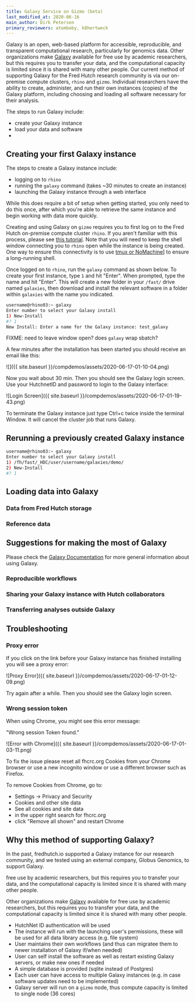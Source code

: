 ```yaml
---
title: Galaxy Service on Gizmo (beta)
last_modified_at: 2020-06-16
main_author: Dirk Petersen
primary_reviewers: atombaby, k8hertweck
---
```


Galaxy is an open, web-based platform for accessible, reproducible, and transparent computational research, particularly for genomics data. 
Other organizations make [Galaxy](https://usegalaxy.org/) available for free use by academic researchers,
but this requires you to transfer your data,
and the computational capacity is limited since it is shared with many other people.
Our current method of supporting Galaxy for the Fred Hutch research community is via our on-premise compute clusters, 
`rhino` and `gizmo`.
Individual researchers have the ability to create, administer, and run their own instances (copies) of the Galaxy platform, 
including choosing and loading all software necessary for their analysis. 

The steps to run Galaxy include:
- create your Galaxy instance
- load your data and software
- 

## Creating your first Galaxy instance

The steps to create a Galaxy instance include:
- logging on to `rhino`
- running the `galaxy` command (takes ~30 minutes to create an instance)
- launching the Galaxy instance through a web interface

While this does require a bit of setup when getting started,
you only need to do this once,
after which you're able to retrieve the same instance and begin working with data more quickly.

Creating and using Galaxy on `gizmo` requires you to first log on to the Fred Hutch on-premise compute cluster `rhino`.
If you aren't familiar with this process, 
please see [this tutorial](/compdemos/first_rhino/).
Note that you will need to keep the shell window connecting you to `rhino` open while the instance is being created.
One way to ensure this connectivity is to use [tmux or NoMachine](/scicomputing/access_methods/)] to ensure a long-running shell.

Once logged on to `rhino`,
run the `galaxy` command as shown below. 
To create your first instance,
type `1` and hit "Enter".
When prompted, type the name and hit "Enter".
This will create a new folder in your `/fast/` drive named `galaxies`, 
then download and install the relevant software in a folder within `galaxies` with the name you indicated.  

```bash
username@rhino03:~ galaxy
Enter number to select your Galaxy install
1) New-Install
#? 1 
New Install: Enter a name for the Galaxy instance: test_galaxy
```

FIXME: need to leave window open? does `galaxy` wrap sbatch?

A few minutes after the installation has been started you should receive an email like this:

![]({{ site.baseurl }}/compdemos/assets/2020-06-17-01-10-04.png)

Now you wait about 30 min. Then you should see the Galaxy login screen. Use your HutchnetID and password to login to the Galaxy interface:

![Login Screen]({{ site.baseurl }}/compdemos/assets/2020-06-17-01-19-43.png)


To terminate the Galaxy instance just type Ctrl+c twice inside the terminal Window. It will cancel the cluster job that runs Galaxy. 

## Rerunning a previously created Galaxy instance

```bash
username@rhino03:~ galaxy
Enter number to select your Galaxy install
1) /fh/fast/_HDC/user/username/galaxies/demo/
2) New-Install
#? 1
```

## Loading data into Galaxy

### Data from Fred Hutch storage

### Reference data

## Suggestions for making the most of Galaxy

Please check the [Galaxy Documentation](https://docs.galaxyproject.org/) for more general information about using Galaxy. 

### Reproducible workflows

### Sharing your Galaxy instance with Hutch collaborators

### Transferring analyses outside Galaxy

## Troubleshooting

### Proxy error

If you click on the link before your Galaxy instance has finished installing you will see a proxy error: 

![Proxy Error]({{ site.baseurl }}/compdemos/assets/2020-06-17-01-12-09.png)


Try again after a while. Then you should see the Galaxy login screen. 

### Wrong session token

When using Chrome, you might see this error message:

"Wrong session Token found." 

![Error with Chrome]({{ site.baseurl }}/compdemos/assets/2020-06-17-01-03-11.png)

To fix the issue please reset all fhcrc.org Cookies from your Chrome browser or use a new incognito window or use a different browser such as Firefox.

To remove Cookies from Chrome, go to:  
- Settings -> Privacy and Security 
- Cookies and other site data
- See all cookies and site data 
- in the upper right search for fhcrc.org
- click "Remove all shown" and restart Chrome

## Why this method of supporting Galaxy?

In the past,
fredhutch.io supported a Galaxy instance for our research community, 
and we tested using an external company, Globus Genomics,
to support Galaxy.

free use by academic researchers,
but this requires you to transfer your data,
and the computational capacity is limited since it is shared with many other people.

Other organizations make [Galaxy](https://usegalaxy.org/) available for free use by academic researchers,
but this requires you to transfer your data,
and the computational capacity is limited since it is shared with many other people.

- HutchNet ID authentication will be used 
- The instance will run with the launching user's permissions, these will be used for all data library access (e.g. file system)
- User maintains their own workflows (and thus can migratee them to newer installation of Galaxy if/when needed)
- User can self install the software as well as restart existing Galaxy servers, or make new ones if needed
- A simple database is provided (sqlite instead of Postgres)
- Each user can have access to multiple Galaxy instances (e.g. in case software updates need to be implemented)
- Galaxy server will run on a `gizmo` node, thus compute capacity is limited to single node (36 cores)
